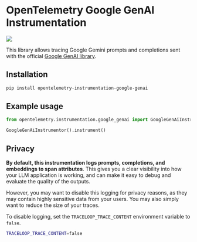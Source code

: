 # OpenTelemetry Google GenAI Instrumentation

<a href="https://pypi.org/project/opentelemetry-instrumentation-google-genai/">
    <img src="https://badge.fury.io/py/opentelemetry-instrumentation-google-genai.svg">
</a>

This library allows tracing Google Gemini prompts and completions sent with the official [Google GenAI library](https://github.com/googleapis/python-genai).

## Installation

```bash
pip install opentelemetry-instrumentation-google-genai
```

## Example usage

```python
from opentelemetry.instrumentation.google_genai import GoogleGenAiInstrumentor

GoogleGenAiInstrumentor().instrument()
```

## Privacy

**By default, this instrumentation logs prompts, completions, and embeddings to span attributes**. This gives you a clear visibility into how your LLM application is working, and can make it easy to debug and evaluate the quality of the outputs.

However, you may want to disable this logging for privacy reasons, as they may contain highly sensitive data from your users. You may also simply want to reduce the size of your traces.

To disable logging, set the `TRACELOOP_TRACE_CONTENT` environment variable to `false`.

```bash
TRACELOOP_TRACE_CONTENT=false
```
